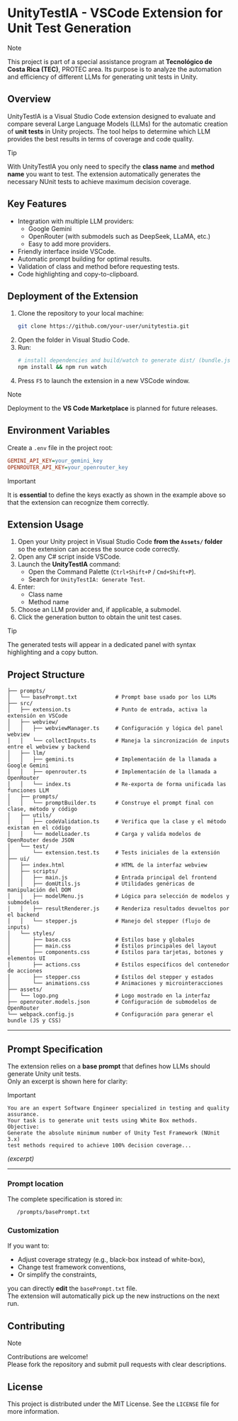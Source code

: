 # UnityTestIA - VSCode Extension for Unit Test Generation

> [!NOTE]
> This project is part of a special assistance program at **Tecnológico de Costa Rica (TEC)**, PROTEC area.
> Its purpose is to analyze the automation and efficiency of different LLMs for generating unit tests in Unity.

## Overview
UnityTestIA is a Visual Studio Code extension designed to evaluate and compare several Large Language Models (LLMs) for the automatic creation of **unit tests** in Unity projects.
The tool helps to determine which LLM provides the best results in terms of coverage and code quality.

> [!TIP]
> With UnityTestIA you only need to specify the **class name** and **method name** you want to test.
> The extension automatically generates the necessary NUnit tests to achieve maximum decision coverage.

## Key Features
- Integration with multiple LLM providers:
  - Google Gemini
  - OpenRouter (with submodels such as DeepSeek, LLaMA, etc.)
  - Easy to add more providers.
- Friendly interface inside VSCode.
- Automatic prompt building for optimal results.
- Validation of class and method before requesting tests.
- Code highlighting and copy-to-clipboard.


## Deployment of the Extension
1. Clone the repository to your local machine:
   ```bash
   git clone https://github.com/your-user/unitytestia.git
   ```
2. Open the folder in Visual Studio Code.
3. Run:
   ```bash
   # install dependencies and build/watch to generate dist/ (bundle.js & bundle.css)   
   npm install && npm run watch 
   ```
4. Press `F5` to launch the extension in a new VSCode window.

> [!NOTE]
> Deployment to the **VS Code Marketplace** is planned for future releases.

## Environment Variables
Create a `.env` file in the project root:
```ini
GEMINI_API_KEY=your_gemini_key
OPENROUTER_API_KEY=your_openrouter_key
```
> [!IMPORTANT]
> It is **essential** to define the keys exactly as shown in the example above so that the extension can recognize them correctly.


## Extension Usage
1. Open your Unity project in Visual Studio Code **from the `Assets/` folder** so the extension can access the source code correctly.
2. Open any C# script inside VSCode.
3. Launch the **UnityTestIA** command:
   - Open the Command Palette (`Ctrl+Shift+P` / `Cmd+Shift+P`).
   - Search for `UnityTestIA: Generate Test`.
4. Enter:
   - Class name
   - Method name
5. Choose an LLM provider and, if applicable, a submodel.
6. Click the generation button to obtain the unit test cases.

> [!TIP]
> The generated tests will appear in a dedicated panel with syntax highlighting and a copy button.

## Project Structure
```
├── prompts/
│   └── basePrompt.txt            # Prompt base usado por los LLMs
├── src/
│   ├── extension.ts              # Punto de entrada, activa la extensión en VSCode
│   ├── webview/
│   │   ├── webviewManager.ts     # Configuración y lógica del panel webview
│   │   └── collectInputs.ts      # Maneja la sincronización de inputs entre el webview y backend
│   ├── llm/
│   │   ├── gemini.ts             # Implementación de la llamada a Google Gemini
│   │   ├── openrouter.ts         # Implementación de la llamada a OpenRouter
│   │   └── index.ts              # Re-exporta de forma unificada las funciones LLM
│   ├── prompts/
│   │   └── promptBuilder.ts      # Construye el prompt final con clase, método y código
│   ├── utils/
│   │   ├── codeValidation.ts     # Verifica que la clase y el método existan en el código
│   │   └── modelLoader.ts        # Carga y valida modelos de OpenRouter desde JSON
│   └── test/
│       └── extension.test.ts     # Tests iniciales de la extensión
├── ui/
│   ├── index.html                # HTML de la interfaz webview
│   ├── scripts/
│   │   ├── main.js               # Entrada principal del frontend
│   │   ├── domUtils.js           # Utilidades genéricas de manipulación del DOM
│   │   ├── modelMenu.js          # Lógica para selección de modelos y submodelos
│   │   ├── resultRenderer.js     # Renderiza resultados devueltos por el backend
│   │   └── stepper.js            # Manejo del stepper (flujo de inputs)
│   └── styles/
│       ├── base.css              # Estilos base y globales
│       ├── main.css              # Estilos principales del layout
│       ├── components.css        # Estilos para tarjetas, botones y elementos UI
│       ├── actions.css           # Estilos específicos del contenedor de acciones
│       ├── stepper.css           # Estilos del stepper y estados
│       └── animations.css        # Animaciones y microinteracciones
├── assets/
│   └── logo.png                  # Logo mostrado en la interfaz
├── openrouter.models.json        # Configuración de submodelos de OpenRouter
└── webpack.config.js             # Configuración para generar el bundle (JS y CSS)

```
---
## Prompt Specification

The extension relies on a **base prompt** that defines how LLMs should generate Unity unit tests.  
Only an excerpt is shown here for clarity:

> [!IMPORTANT]
> ```
> You are an expert Software Engineer specialized in testing and quality assurance.
> Your task is to generate unit tests using White Box methods.
> Objective:
> Generate the absolute minimum number of Unity Test Framework (NUnit 3.x) 
> test methods required to achieve 100% decision coverage...
> ```
> *(excerpt)*

---

### Prompt location
The complete specification is stored in:

```bash
   /prompts/basePrompt.txt

```

### Customization
If you want to:
- Adjust coverage strategy (e.g., black-box instead of white-box),
- Change test framework conventions,
- Or simplify the constraints,

you can directly **edit** the `basePrompt.txt` file.  
The extension will automatically pick up the new instructions on the next run.

## Contributing
> [!NOTE]
> Contributions are welcome!  
> Please fork the repository and submit pull requests with clear descriptions.

## License

This project is distributed under the MIT License. See the `LICENSE` file for more information.



